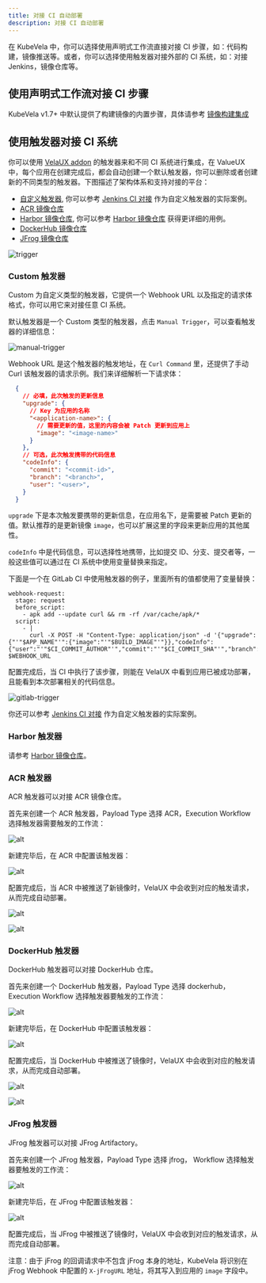 ```yaml
---
title: 对接 CI 自动部署
description: 对接 CI 自动部署
---
```


在 KubeVela 中，你可以选择使用声明式工作流直接对接 CI 步骤，如：代码构建，镜像推送等。或者，你可以选择使用触发器对接外部的 CI 系统，如：对接 Jenkins，镜像仓库等。

## 使用声明式工作流对接 CI 步骤

KubeVela v1.7+ 中默认提供了构建镜像的内置步骤，具体请参考 [镜像构建集成](../../../tutorials/s2i.md)

## 使用触发器对接 CI 系统

你可以使用 [VelaUX addon](../../../reference/addons/velaux.md) 的触发器来和不同 CI 系统进行集成，在 ValueUX 中，每个应用在创建完成后，都会自动创建一个默认触发器，你可以删除或者创建新的不同类型的触发器。下图描述了架构体系和支持对接的平台：

- [自定义触发器](#custom-trigger), 你可以参考 [Jenkins CI 对接](../../../tutorials/jenkins.md) 作为自定义触发器的实际案例。
- [ACR 镜像仓库](#ACR-trigger)
- [Harbor 镜像仓库](#Harbor-trigger), 你可以参考 [Harbor 镜像仓库](../../../tutorials/trigger.md) 获得更详细的用例。
- [DockerHub 镜像仓库](#DockerHub-trigger)
- [JFrog 镜像仓库](#JFrog-trigger)

![trigger](../../../resources/trigger.jpg)

### Custom 触发器

Custom 为自定义类型的触发器，它提供一个 Webhook URL 以及指定的请求体格式，你可以用它来对接任意 CI 系统。

默认触发器是一个 Custom 类型的触发器，点击 `Manual Trigger`，可以查看触发器的详细信息：

![manual-trigger](../../../resources/manual-trigger.png)

Webhook URL 是这个触发器的触发地址，在 `Curl Command` 里，还提供了手动 Curl 该触发器的请求示例。我们来详细解析一下请求体：

```json
  {
    // 必填，此次触发的更新信息
    "upgrade": {
      // Key 为应用的名称
      "<application-name>": {
        // 需要更新的值，这里的内容会被 Patch 更新到应用上
        "image": "<image-name>"
      }
    },
    // 可选，此次触发携带的代码信息
    "codeInfo": {
      "commit": "<commit-id>",
      "branch": "<branch>",
      "user": "<user>",
    }
  }
```

`upgrade` 下是本次触发要携带的更新信息，在应用名下，是需要被 Patch 更新的值。默认推荐的是更新镜像 `image`，也可以扩展这里的字段来更新应用的其他属性。

`codeInfo` 中是代码信息，可以选择性地携带，比如提交 ID、分支、提交者等，一般这些值可以通过在 CI 系统中使用变量替换来指定。

下面是一个在 GitLab CI 中使用触发器的例子，里面所有的值都使用了变量替换：

```shell
webhook-request:
  stage: request
  before_script:
    - apk add --update curl && rm -rf /var/cache/apk/*
  script:
    - |
      curl -X POST -H "Content-Type: application/json" -d '{"upgrade":{"'"$APP_NAME"'":{"image":"'"$BUILD_IMAGE"'"}},"codeInfo":{"user":"'"$CI_COMMIT_AUTHOR"'","commit":"'"$CI_COMMIT_SHA"'","branch":"'"$CI_COMMIT_BRANCH"'"}}' $WEBHOOK_URL
```

配置完成后，当 CI 中执行了该步骤，则能在 VelaUX 中看到应用已被成功部署，且能看到本次部署相关的代码信息。

![gitlab-trigger](../../../resources/gitlab-trigger.png)

你还可以参考 [Jenkins CI 对接](../../../tutorials/jenkins.md) 作为自定义触发器的实际案例。

### Harbor 触发器

请参考 [Harbor 镜像仓库](../../../tutorials/trigger.md)。

### ACR 触发器

ACR 触发器可以对接 ACR 镜像仓库。

首先来创建一个 ACR 触发器，Payload Type 选择 ACR，Execution Workflow 选择触发器需要触发的工作流：

![alt](../../../resources/acr-trigger-newtrigger.png)

新建完毕后，在 ACR 中配置该触发器：

![alt](../../../resources/acr-trigger.png)

配置完成后，当 ACR 中被推送了新镜像时，VelaUX 中会收到对应的触发请求，从而完成自动部署。

![alt](../../../resources/acr-trigger-acrrecord.png)

![alt](../../../resources/acr-trigger-revisions.png)

### DockerHub 触发器

DockerHub 触发器可以对接 DockerHub 仓库。

首先来创建一个 DockerHub 触发器，Payload Type 选择 dockerhub，Execution Workflow 选择触发器要触发的工作流：

![alt](../../../resources/dockerhub-trigger-newtrigger.png)

新建完毕后，在 DockerHub 中配置该触发器：

![alt](../../../resources/dockerhub-trigger.png)

配置完成后，当 DockerHub 中被推送了镜像时，VelaUX 中会收到对应的触发请求，从而完成自动部署。

![alt](../../../resources/dockerhub-trigger-dockerhubrecord.png)

![alt](../../../resources/dockerhub-trigger-revisions.png)

### JFrog 触发器

JFrog 触发器可以对接 JFrog Artifactory。

首先来创建一个 JFrog 触发器，Payload Type 选择 jfrog， Workflow 选择触发器要触发的工作流：

![alt](../../../resources/jfrog-trigger-newtrigger.png)


新建完毕后，在 JFrog 中配置该触发器：

![alt](../../../resources/jfrog-trigger.png)

配置完成后，当 JFrog 中被推送了镜像时，VelaUX 中会收到对应的触发请求，从而完成自动部署。

注意：由于 jFrog 的回调请求中不包含 jFrog 本身的地址，KubeVela 将识别在 jFrog Webhook 中配置的 `X-jFrogURL` 地址，将其写入到应用的 `image` 字段中。